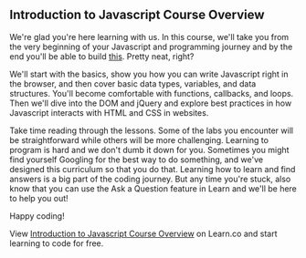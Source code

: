## Introduction to Javascript Course Overview

We're glad you're here learning with us. In this course, we'll take you from the very beginning of your Javascript and programming journey and by the end you'll be able to build [this](git@github.com:TheLucasMoore/introduction-to-javascript-course-overview.git). Pretty neat, right? 

We'll start with the basics, show you how you can write Javascript right in the browser, and then cover basic data types, variables, and data structures. You'll become comfortable with functions, callbacks, and loops. Then we'll dive into the DOM and jQuery and explore best practices in how Javascript interacts with HTML and CSS in websites. 

Take time reading through the lessons. Some of the labs you encounter will be straightforward while others will be more challenging. Learning to program is hard and we don't dumb it down for you. Sometimes you might find yourself Googling for the best way to do something, and we've designed this curriculum so that you do that. Learning how to learn and find answers is a big part of the coding journey. But any time you're stuck, also know that you can use the Ask a Question feature in Learn and we'll be here to help you out!

Happy coding!

<p class='util--hide'>View <a href='https://learn.co/lessons/introduction-to-javascript-course-overview'>Introduction to Javascript Course Overview</a> on Learn.co and start learning to code for free.</p>
